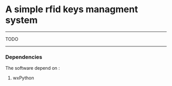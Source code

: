 # A simple rfid keys managment system

---

TODO


---

### Dependencies

The software depend on :

1. wxPython


